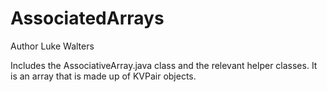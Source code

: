 # AssociatedArrays

Author Luke Walters

Includes the AssociativeArray.java class and the relevant helper classes. It is an array that is made up of KVPair objects.
